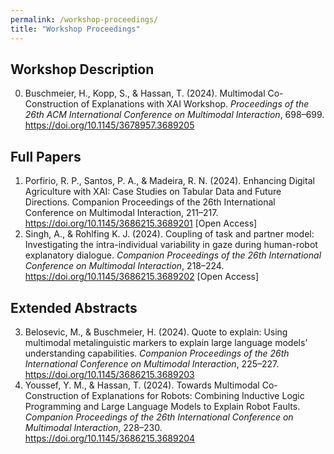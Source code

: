 ```yaml
---
permalink: /workshop-proceedings/
title: "Workshop Proceedings"
---
```


## Workshop Description

0.	Buschmeier, H., Kopp, S., & Hassan, T. (2024). Multimodal Co-Construction of Explanations with XAI Workshop. _Proceedings of the 26th ACM International Conference on Multimodal Interaction_, 698–699. https://doi.org/10.1145/3678957.3689205

## Full Papers

1. Porfirio, R. P., Santos, P. A., & Madeira, R. N. (2024). Enhancing Digital Agriculture with XAI: Case Studies on Tabular Data and Future Directions. Companion Proceedings of the 26th International Conference on Multimodal Interaction, 211–217. https://doi.org/10.1145/3686215.3689201 [Open Access]
2.	Singh, A., & Rohlfing K. J. (2024). Coupling of task and partner model: Investigating the intra-individual variability in gaze during human-robot explanatory dialogue. _Companion Proceedings of the 26th International Conference on Multimodal Interaction_, 218–224. https://doi.org/10.1145/3686215.3689202 [Open Access]

## Extended Abstracts

3.	Belosevic, M., & Buschmeier, H. (2024). Quote to explain: Using multimodal metalinguistic markers to explain large language models’ understanding capabilities. _Companion Proceedings of the 26th International Conference on Multimodal Interaction_, 225–227. https://doi.org/10.1145/3686215.3689203
4.	Youssef, Y. M., & Hassan, T. (2024). Towards Multimodal Co-Construction of Explanations for Robots: Combining Inductive Logic Programming and Large Language Models to Explain Robot Faults. _Companion Proceedings of the 26th International Conference on Multimodal Interaction_, 228–230. https://doi.org/10.1145/3686215.3689204
